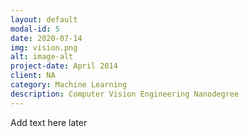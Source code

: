 ```yaml
---
layout: default
modal-id: 5
date: 2020-07-14
img: vision.png
alt: image-alt
project-date: April 2014
client: NA
category: Machine Learning
description: Computer Vision Engineering Nanodegree
---
```


Add text here later
